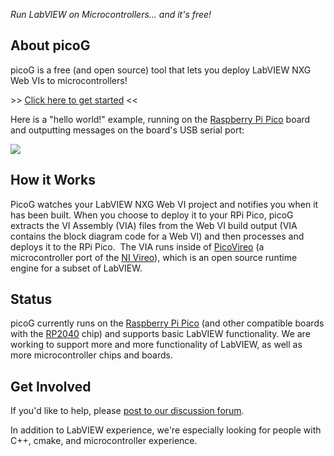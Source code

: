 _Run LabVIEW on Microcontrollers... and it's free!_

## About picoG

picoG is a free (and open source) tool that lets you deploy LabVIEW NXG Web VIs to microcontrollers!

\>> [Click here to get started](https://www.picog.org/getting_started) \<\<

Here is a "hello world!" example, running on the [Raspberry Pi Pico](https://www.raspberrypi.org/products/raspberry-pi-pico/) board and outputting messages on the board's USB serial port:

![](https://user-images.githubusercontent.com/381432/127722850-715e39de-9642-4bb7-ae5c-262b6610d3c8.gif)

## How it Works

PicoG watches your LabVIEW NXG Web VI project and notifies you when it has been built. When you choose to deploy it to your RPi Pico, picoG extracts the VI Assembly (VIA) files from the Web VI build output (VIA contains the block diagram code for a Web VI) and then processes and deploys it to the RPi Pico.  The VIA runs inside of [PicoVireo](https://github.com/PicoG/PicoVireo) (a microcontroller port of the [NI Vireo](https://github.com/ni/VireoSDK)), which is an open source runtime engine for a subset of LabVIEW.

## Status

picoG currently runs on the [Raspberry Pi Pico](https://www.raspberrypi.org/products/raspberry-pi-pico/) (and other compatible boards with the [RP2040](https://www.raspberrypi.org/documentation/rp2040/getting-started/) chip) and supports basic LabVIEW functionality. We are working to support more and more functionality of LabVIEW, as well as more microcontroller chips and boards.

## Get Involved

If you'd like to help, please [post to our discussion forum](https://github.com/PicoG/PicoG/discussions).

In addition to LabVIEW experience, we're especially looking for people with C++, cmake, and microcontroller experience.
